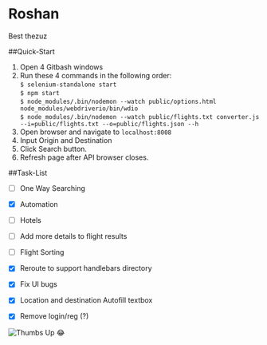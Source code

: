 # Roshan

Best thezuz

##Quick-Start
1. Open 4 Gitbash windows
2. Run these 4 commands in the following order:
	<br />```$ selenium-standalone start ```
	<br />```$ npm start ```
	<br />```$ node_modules/.bin/nodemon --watch public/options.html node_modules/webdriverio/bin/wdio ```
	<br />```$ node_modules/.bin/nodemon --watch public/flights.txt converter.js --i=public/flights.txt --o=public/flights.json --h ```
3. Open browser and navigate to ```localhost:8008```
4. Input Origin and Destination
5. Click Search button.
6. Refresh page after API browser closes.


##Task-List
- [ ] One Way Searching
- [x] Automation
- [ ] Hotels
- [ ] Add more details to flight results
- [ ] Flight Sorting
- [x] Reroute to support handlebars directory
- [x] Fix UI bugs
- [X] Location and destination Autofill textbox
- [X] Remove login/reg (?)


![Thumbs Up](http://thestudioexec.com/wp-content/uploads/2015/04/dany.jpg)
:joy:
